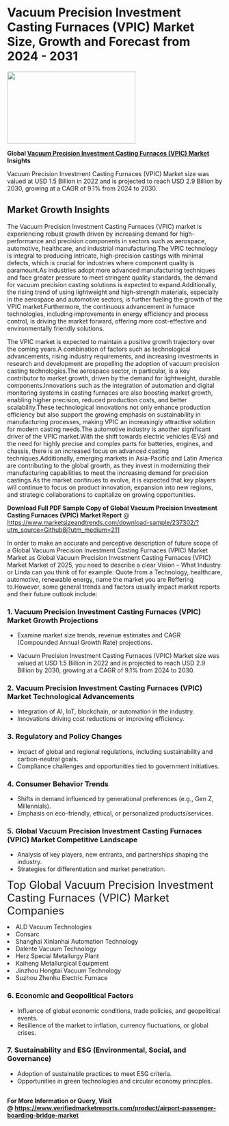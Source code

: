 <H1>Vacuum Precision Investment Casting Furnaces (VPIC) Market Size, Growth and Forecast from 2024 - 2031</H1><img class="aligncenter size-medium wp-image-584254" src="https://thirdeyenews.in/wp-content/uploads/2024/09/Global-Market-Research-300x168.jpeg" alt="" width="300" height="168" /><p><strong>Global&nbsp;<a href="https://www.marketsizeandtrends.com/download-sample/237302/?utm_source=Github8j?utm_medium=211">Vacuum Precision Investment Casting Furnaces (VPIC) Market</a> Insights</strong></p><p>Vacuum Precision Investment Casting Furnaces (VPIC) Market size was valued at USD 1.5 Billion in 2022 and is projected to reach USD 2.9 Billion by 2030, growing at a CAGR of 9.1% from 2024 to 2030.</p><p><h2>Market Growth Insights</h2> <p>The Vacuum Precision Investment Casting Furnaces (VPIC) market is experiencing robust growth driven by increasing demand for high-performance and precision components in sectors such as aerospace, automotive, healthcare, and industrial manufacturing.The VPIC technology is integral to producing intricate, high-precision castings with minimal defects, which is crucial for industries where component quality is paramount.As industries adopt more advanced manufacturing techniques and face greater pressure to meet stringent quality standards, the demand for vacuum precision casting solutions is expected to expand.Additionally, the rising trend of using lightweight and high-strength materials, especially in the aerospace and automotive sectors, is further fueling the growth of the VPIC market.Furthermore, the continuous advancement in furnace technologies, including improvements in energy efficiency and process control, is driving the market forward, offering more cost-effective and environmentally friendly solutions.</p> <p>The VPIC market is expected to maintain a positive growth trajectory over the coming years.A combination of factors such as technological advancements, rising industry requirements, and increasing investments in research and development are propelling the adoption of vacuum precision casting technologies.The aerospace sector, in particular, is a key contributor to market growth, driven by the demand for lightweight, durable components.Innovations such as the integration of automation and digital monitoring systems in casting furnaces are also boosting market growth, enabling higher precision, reduced production costs, and better scalability.These technological innovations not only enhance production efficiency but also support the growing emphasis on sustainability in manufacturing processes, making VPIC an increasingly attractive solution for modern casting needs.The automotive industry is another significant driver of the VPIC market.With the shift towards electric vehicles (EVs) and the need for highly precise and complex parts for batteries, engines, and chassis, there is an increased focus on advanced casting techniques.Additionally, emerging markets in Asia-Pacific and Latin America are contributing to the global growth, as they invest in modernizing their manufacturing capabilities to meet the increasing demand for precision castings.As the market continues to evolve, it is expected that key players will continue to focus on product innovation, expansion into new regions, and strategic collaborations to capitalize on growing opportunities.<p><span class=""><strong>Download Full PDF Sample Copy of Global Vacuum Precision Investment Casting Furnaces (VPIC) Market Report</strong> @ <a href="https://www.marketsizeandtrends.com/download-sample/237302/?utm_source=Github8j?utm_medium=211" target="_blank">https://www.marketsizeandtrends.com/download-sample/237302/?utm_source=Github8j?utm_medium=211</a></span></p><p>In order to make an accurate and perceptive description of future scope of a Global&nbsp;Vacuum Precision Investment Casting Furnaces (VPIC) Market Market as Global&nbsp;Vacuum Precision Investment Casting Furnaces (VPIC) Market Market of 2025, you need to describe a clear Vision &ndash; What Industry or Linda can you think of for example: Quote from a Technology, healthcare, automotive, renewable energy, name the market you are Reffering to.However, some general trends and factors usually impact market reports and their future outlook include:</p><h3>1.&nbsp;<strong>Vacuum Precision Investment Casting Furnaces (VPIC) Market Growth Projections</strong></h3><ul><li>Examine market size trends, revenue estimates and CAGR (Compounded Annual Growth Rate) projections.</li><li><p>Vacuum Precision Investment Casting Furnaces (VPIC) Market size was valued at USD 1.5 Billion in 2022 and is projected to reach USD 2.9 Billion by 2030, growing at a CAGR of 9.1% from 2024 to 2030.</p></li></ul><h3>2.&nbsp;<strong>Vacuum Precision Investment Casting Furnaces (VPIC) Market Technological Advancements</strong></h3><ul><li>Integration of AI, IoT, blockchain, or automation in the industry.</li><li>Innovations driving cost reductions or improving efficiency.</li></ul><h3>3.&nbsp;<strong>Regulatory and Policy Changes</strong></h3><ul><li>Impact of global and regional regulations, including sustainability and carbon-neutral goals.</li><li>Compliance challenges and opportunities tied to government initiatives.</li></ul><h3>4.&nbsp;<strong>Consumer Behavior Trends</strong></h3><ul><li>Shifts in demand influenced by generational preferences (e.g., Gen Z, Millennials).</li><li>Emphasis on eco-friendly, ethical, or personalized products/services.</li></ul><h3>5.&nbsp;<strong>Global Vacuum Precision Investment Casting Furnaces (VPIC) Market Competitive Landscape</strong></h3><ul><li>Analysis of key players, new entrants, and partnerships shaping the industry.</li><li>Strategies for differentiation and market penetration.</li></ul><p data-pm-slice="1 1 []"><span style="color: inherit; font-family: inherit; font-size: 25px;">Top Global Vacuum Precision Investment Casting Furnaces (VPIC) Market Companies</span></p><div class="" data-test-id=""><p><li>ALD Vacuum Technologies</li><li> Consarc</li><li> Shanghai Xinlanhai Automation Technology</li><li> Dalente Vacuum Technology</li><li> Herz Special Metallurgy Plant</li><li> Kaiheng Metallurgical Equipment</li><li> Jinzhou Hongtai Vacuum Technology</li><li> Suzhou Zhenhu Electric Furnace</li></p></div><h3>6.&nbsp;<strong>Economic and Geopolitical Factors</strong></h3><ul><li>Influence of global economic conditions, trade policies, and geopolitical events.</li><li>Resilience of the market to inflation, currency fluctuations, or global crises.</li></ul><h3>7.&nbsp;<strong>Sustainability and ESG (Environmental, Social, and Governance)</strong></h3><ul><li>Adoption of sustainable practices to meet ESG criteria.</li><li>Opportunities in green technologies and circular economy principles.</li></ul><h2><strong style="font-size: 14px;">For More Information or Query, Visit @&nbsp;</strong><a style="background-color: #ffffff; font-size: 14px;" href="https://www.marketsizeandtrends.com/report/vacuum-precision-investment-casting-furnaces-vpic-market/" target="_blank">https://www.verifiedmarketreports.com/product/airport-passenger-boarding-bridge-market</a></h2>